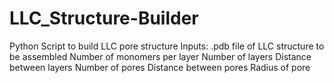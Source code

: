 # LLC_Structure-Builder
Python Script to build LLC pore structure
Inputs: .pdb file of LLC structure to be assembled
        Number of monomers per layer
        Number of layers
        Distance between layers
        Number of pores
        Distance between pores
        Radius of pore
